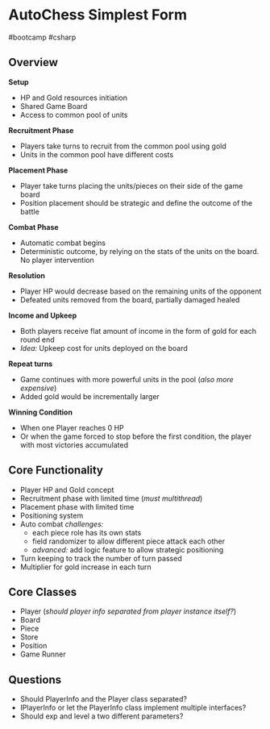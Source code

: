 # AutoChess Simplest Form

#bootcamp #csharp

## Overview

**Setup**

 - HP and Gold resources initiation
 - Shared Game Board
 - Access to common pool of units

**Recruitment Phase**

 - Players take turns to recruit from the common pool using gold
 - Units in the common pool have different costs

**Placement Phase**

- Player take turns placing the units/pieces on their side of the game board
- Position placement should be strategic and define the outcome of the battle

**Combat Phase**

- Automatic combat begins
- Deterministic outcome, by relying on the stats of the units on the board. No player intervention

**Resolution**

- Player HP would decrease based on the remaining units of the opponent
- Defeated units removed from the board, partially damaged healed

**Income and Upkeep**

- Both players receive flat amount of income in the form of gold for each round end
- *Idea:* Upkeep cost for units deployed on the board

**Repeat turns**

- Game continues with more powerful units in the pool (*also more expensive*)
- Added gold would be incrementally larger

**Winning Condition**

- When one Player reaches 0 HP
- Or when the game forced to stop before the first condition, the player with most victories accumulated

## Core Functionality

- Player HP and Gold concept
- Recruitment phase with limited time (*must multithread*)
- Placement phase with limited time
- Positioning system
- Auto combat *challenges:*
	- each piece role has its own stats
	- field randomizer to allow different piece attack each other
	- *advanced:* add logic feature to allow strategic positioning
- Turn keeping to track the number of turn passed
- Multiplier for gold increase in each turn

## Core Classes

- Player (*should player info separated from player instance itself?*)
- Board
- Piece
- Store
- Position
- Game Runner

## Questions

- Should PlayerInfo and the Player class separated?
- IPlayerInfo or let the PlayerInfo class implement multiple interfaces?
- Should exp and level a two different parameters?
  